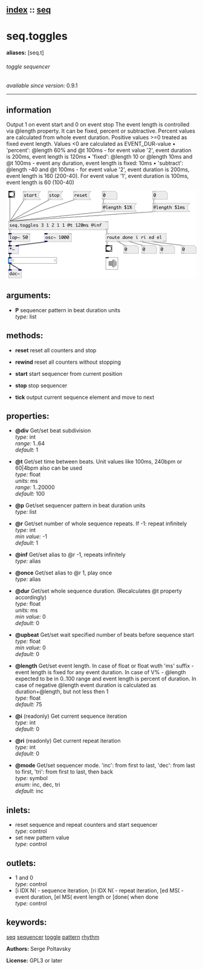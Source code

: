 [index](index.html) :: [seq](category_seq.html)
---

# seq.toggles
**aliases:** [seq.t]


###### toggle sequencer

*available since version:* 0.9.1

---


## information
Output 1 on event start and 0 on event stop The event length is controlled via @length property. It can be fixed, percent or subtractive. Percent values are calculated from whole event duration. Positive values &gt;=0 treated as fixed event length. Values &lt;0 are calculated as EVENT_DUR-value • &#39;percent&#39;: @length 60% and @t 100ms - for event value &#39;2&#39;, event duration is 200ms, event length is 120ms • &#39;fixed&#39;: @length 10 or @length 10ms and @t 100ms - event any duration, event length is fixed: 10ms • &#39;subtract&#39;: @length -40 and @t 100ms - for event value &#39;2&#39;, event duration is 200ms, event length is 160 (200-40). For event value &#39;1&#39;, event duration is 100ms, event length is 60 (100-40)


[![example](../examples/img/seq.toggles.jpg)](../examples/pd/seq.toggles.pd)



## arguments:

* **P**
sequencer pattern in beat duration units<br>
_type:_ list<br>



## methods:

* **reset**
reset all counters and stop<br>

* **rewind**
reset all counters without stopping<br>

* **start**
start sequencer from current position<br>

* **stop**
stop sequencer<br>

* **tick**
output current sequence element and move to next<br>




## properties:

* **@div** 
Get/set beat subdivision<br>
_type:_ int<br>
_range:_ 1..64<br>
_default:_ 1<br>

* **@t** 
Get/set time between beats. Unit values like 100ms, 240bpm or 60|4bpm also can be used<br>
_type:_ float<br>
_units:_ ms<br>
_range:_ 1..20000<br>
_default:_ 100<br>

* **@p** 
Get/set sequencer pattern in beat duration units<br>
_type:_ list<br>

* **@r** 
Get/set number of whole sequence repeats. If -1: repeat infinitely<br>
_type:_ int<br>
_min value:_ -1<br>
_default:_ 1<br>

* **@inf** 
Get/set alias to @r -1, repeats infinitely<br>
_type:_ alias<br>

* **@once** 
Get/set alias to @r 1, play once<br>
_type:_ alias<br>

* **@dur** 
Get/set whole sequence duration. (Recalculates @t property accordingly)<br>
_type:_ float<br>
_units:_ ms<br>
_min value:_ 0<br>
_default:_ 0<br>

* **@upbeat** 
Get/set wait specified number of beats before sequence start<br>
_type:_ float<br>
_min value:_ 0<br>
_default:_ 0<br>

* **@length** 
Get/set event length. In case of float or float wuth &#39;ms&#39; suffix - event length is
fixed for any event duration. In case of V% - @length expected to be in 0..100
range and event length is percent of duration. In case of negative @length
event duration is calculated as duration+@length, but not less then 1<br>
_type:_ float<br>
_default:_ 75<br>

* **@i** (readonly)
Get current sequence iteration<br>
_type:_ int<br>
_default:_ 0<br>

* **@ri** (readonly)
Get current repeat iteration<br>
_type:_ int<br>
_default:_ 0<br>

* **@mode** 
Get/set sequencer mode. &#39;inc&#39;: from first to last, &#39;dec&#39;: from last to first, &#39;tri&#39;:
from first to last, then back<br>
_type:_ symbol<br>
_enum:_ inc, dec, tri<br>
_default:_ inc<br>



## inlets:

* reset sequence and repeat counters and start sequencer<br>
_type:_ control
* set new pattern value<br>
_type:_ control



## outlets:

* 1 and 0<br>
_type:_ control
* [i IDX N( - sequence iteration, [ri IDX N( - repeat iteration, [ed MS( - event duration, [el MS( event length or [done( when done<br>
_type:_ control



## keywords:

[seq](keywords/seq.html)
[sequencer](keywords/sequencer.html)
[toggle](keywords/toggle.html)
[pattern](keywords/pattern.html)
[rhythm](keywords/rhythm.html)






**Authors:** Serge Poltavsky




**License:** GPL3 or later





